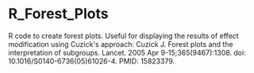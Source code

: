 # R_Forest_Plots
R code to create forest plots.
Useful for displaying the results of effect modification using Cuzick's approach: Cuzick J. Forest plots and the interpretation of subgroups. Lancet. 2005 Apr 9-15;365(9467):1308. doi: 10.1016/S0140-6736(05)61026-4. PMID: 15823379.

